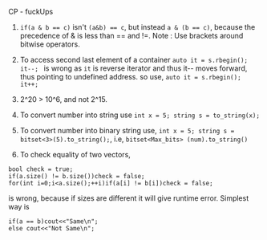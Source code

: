 CP - fuckUps

1. `if(a & b == c)` isn't `(a&b) == c`, but instead `a & (b == c)`, because the precedence of & is less than == and !=. 
Note : Use brackets around bitwise operators. 

2. To access second last element of a container 
`auto it = s.rbegin(); it--; ` is wrong as `it` is reverse iterator and thus it-- moves forward, thus pointing to undefined address. so use,
`auto it = s.rbegin(); it++; `

3. 2^20 > 10^6, and not 2^15. 

4. To convert number into string use `int x = 5; string s = to_string(x);`

5. To convert number into binary string use, `int x = 5; string s = bitset<3>(5).to_string();`, i.e, `bitset<Max_bits> (num).to_string()`

6. To check equality of two vectors, 

```
bool check = true; 
if(a.size() != b.size())check = false;
for(int i=0;i<a.size();++i)if(a[i] != b[i])check = false;
```

is wrong, because if sizes are different it will give runtime error. Simplest way is

```
if(a == b)cout<<"Same\n"; 
else cout<<"Not Same\n"; 
```
